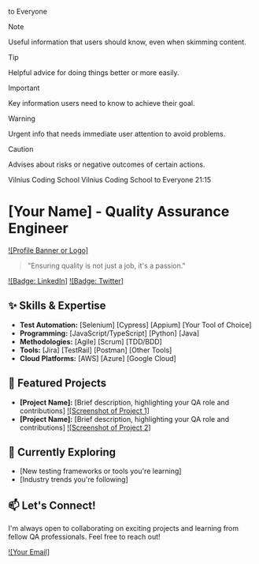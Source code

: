   to  Everyone
> [!NOTE]
> Useful information that users should know, even when skimming content.

> [!TIP]
> Helpful advice for doing things better or more easily.

> [!IMPORTANT]
> Key information users need to know to achieve their goal.

> [!WARNING]
> Urgent info that needs immediate user attention to avoid problems.

> [!CAUTION]
> Advises about risks or negative outcomes of certain actions.

Vilnius Coding School Vilnius Coding School  to  Everyone 21:15
# [Your Name] - Quality Assurance Engineer

[![Profile Banner or Logo]](link-to-image)

> "Ensuring quality is not just a job, it's a passion."

[![Badge: LinkedIn]](your-linkedin-profile)
[![Badge: Twitter]](your-twitter-profile)

## ✨ Skills & Expertise

* **Test Automation:**  [Selenium] [Cypress] [Appium] [Your Tool of Choice]
* **Programming:** [JavaScript/TypeScript] [Python] [Java]
* **Methodologies:** [Agile] [Scrum] [TDD/BDD]
* **Tools:** [Jira] [TestRail] [Postman] [Other Tools]
* **Cloud Platforms:** [AWS] [Azure] [Google Cloud]

## 🚀 Featured Projects

* **[Project Name]:** [Brief description, highlighting your QA role and contributions]
  [![Screenshot of Project 1]](link-to-project-repo)
* **[Project Name]:** [Brief description, highlighting your QA role and contributions]
  [![Screenshot of Project 2]](link-to-project-repo)

## 🌱 Currently Exploring

* [New testing frameworks or tools you're learning]
* [Industry trends you're following]

## 📫 Let's Connect!

I'm always open to collaborating on exciting projects and learning from fellow QA professionals. Feel free to reach out!

[![Your Email]](mailto:your-email-address)

